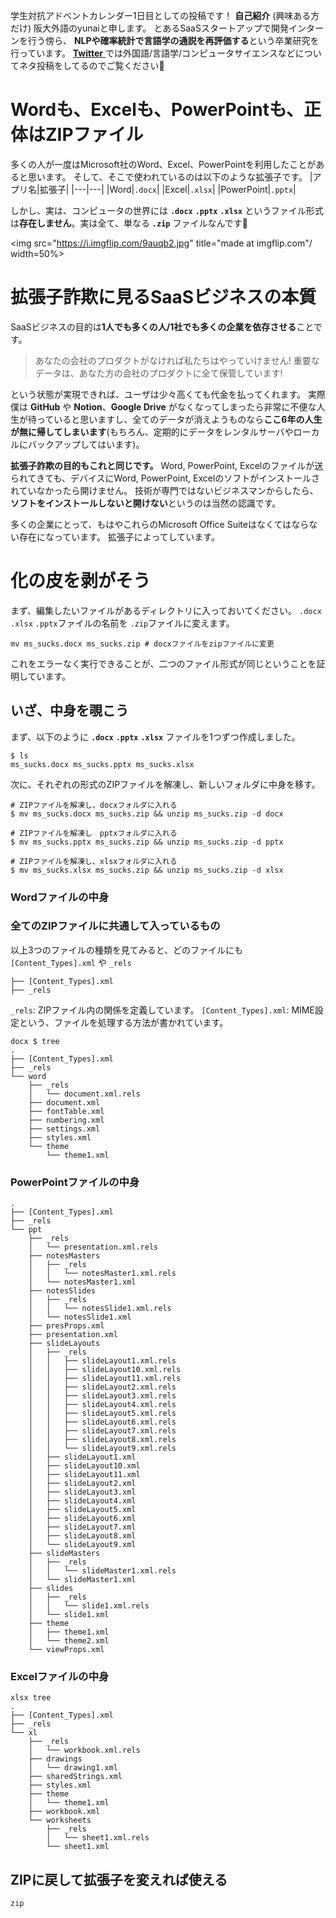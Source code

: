 学生対抗アドベントカレンダー1日目としての投稿です！
**自己紹介** (興味ある方だけ)
阪大外語のyunaiと申します。
とあるSaaSスタートアップで開発インターンを行う傍ら、
**NLPや確率統計で言語学の通説を再評価する**という卒業研究を行っています。
[ **Twitter** ](https://x.com/yunaimatsu)では外国語/言語学/コンピュータサイエンスなどについてネタ投稿をしてるのでご覧ください🥰

# Wordも、Excelも、PowerPointも、正体はZIPファイル
多くの人が一度はMicrosoft社のWord、Excel、PowerPointを利用したことがあると思います。
そして、そこで使われているのは以下のような拡張子です。
|アプリ名|拡張子|
|---|---|
|Word|`.docx`|
|Excel|`.xlsx`|
|PowerPoint|`.pptx`|

しかし、実は、コンピュータの世界には **`.docx`** **`.pptx`** **`.xlsx`** というファイル形式は**存在しません**。実は全て、単なる **`.zip`** ファイルなんです🤔

<img src="https://i.imgflip.com/9auqb2.jpg" title="made at imgflip.com"/ width=50%>


# 拡張子詐欺に見るSaaSビジネスの本質
SaaSビジネスの目的は**1人でも多くの人/1社でも多くの企業を依存させる**ことです。

> あなたの会社のプロダクトがなければ私たちはやっていけません!
> 重要なデータは、あなた方の会社のプロダクトに全て保管しています!

という状態が実現できれば、ユーザは少々高くても代金を払ってくれます。
実際僕は **GitHub** や **Notion**、**Google Drive** がなくなってしまったら非常に不便な人生が待っていると思いますし、全てのデータが消えようものなら**ここ6年の人生が無に帰してしまいます**(もちろん、定期的にデータをレンタルサーバやローカルにバックアップしてはいます)。

**拡張子詐欺の目的もこれと同じです。** 
Word, PowerPoint, Excelのファイルが送られてきても、デバイスにWord, PowerPoint, Excelのソフトがインストールされていなかったら開けません。
技術が専門ではないビジネスマンからしたら、
**ソフトをインストールしないと開けない**というのは当然の認識です。

多くの企業にとって、もはやこれらのMicrosoft Office Suiteはなくてはならない存在になっています。
拡張子によってしています。

# 化の皮を剥がそう
まず、編集したいファイルがあるディレクトリに入っておいてください。
`.docx` `.xlsx` `.pptx`ファイルの名前を `.zip`ファイルに変えます。
```shell
mv ms_sucks.docx ms_sucks.zip # docxファイルをzipファイルに変更
```
これをエラーなく実行できることが、二つのファイル形式が同じということを証明しています。

## いざ、中身を覗こう
まず、以下のように **`.docx`** **`.pptx`** **`.xlsx`** ファイルを1つずつ作成しました。
```shell
$ ls
ms_sucks.docx ms_sucks.pptx ms_sucks.xlsx
```

次に、それぞれの形式のZIPファイルを解凍し、新しいフォルダに中身を移す。
```shell
# ZIPファイルを解凍し、docxフォルダに入れる
$ mv ms_sucks.docx ms_sucks.zip && unzip ms_sucks.zip -d docx 

# ZIPファイルを解凍し　pptxフォルダに入れる
$ mv ms_sucks.pptx ms_sucks.zip && unzip ms_sucks.zip -d pptx 

# ZIPファイルを解凍し、xlsxフォルダに入れる
$ mv ms_sucks.xlsx ms_sucks.zip && unzip ms_sucks.zip -d xlsx 
```

### Wordファイルの中身

### 全てのZIPファイルに共通して入っているもの
以上3つのファイルの種類を見てみると、どのファイルにも
`[Content_Types].xml` や `_rels`
```shell
├── [Content_Types].xml
├── _rels
```
`_rels`: ZIPファイル内の関係を定義しています。
`[Content_Types].xml`: MIME設定という、ファイルを処理する方法が書かれています。


```shell
docx $ tree
.
├── [Content_Types].xml
├── _rels
└── word
    ├── _rels
    │   └── document.xml.rels
    ├── document.xml
    ├── fontTable.xml
    ├── numbering.xml
    ├── settings.xml
    ├── styles.xml
    └── theme
        └── theme1.xml
```

### PowerPointファイルの中身
```shellpptx tree
.
├── [Content_Types].xml
├── _rels
└── ppt
    ├── _rels
    │   └── presentation.xml.rels
    ├── notesMasters
    │   ├── _rels
    │   │   └── notesMaster1.xml.rels
    │   └── notesMaster1.xml
    ├── notesSlides
    │   ├── _rels
    │   │   └── notesSlide1.xml.rels
    │   └── notesSlide1.xml
    ├── presProps.xml
    ├── presentation.xml
    ├── slideLayouts
    │   ├── _rels
    │   │   ├── slideLayout1.xml.rels
    │   │   ├── slideLayout10.xml.rels
    │   │   ├── slideLayout11.xml.rels
    │   │   ├── slideLayout2.xml.rels
    │   │   ├── slideLayout3.xml.rels
    │   │   ├── slideLayout4.xml.rels
    │   │   ├── slideLayout5.xml.rels
    │   │   ├── slideLayout6.xml.rels
    │   │   ├── slideLayout7.xml.rels
    │   │   ├── slideLayout8.xml.rels
    │   │   └── slideLayout9.xml.rels
    │   ├── slideLayout1.xml
    │   ├── slideLayout10.xml
    │   ├── slideLayout11.xml
    │   ├── slideLayout2.xml
    │   ├── slideLayout3.xml
    │   ├── slideLayout4.xml
    │   ├── slideLayout5.xml
    │   ├── slideLayout6.xml
    │   ├── slideLayout7.xml
    │   ├── slideLayout8.xml
    │   └── slideLayout9.xml
    ├── slideMasters
    │   ├── _rels
    │   │   └── slideMaster1.xml.rels
    │   └── slideMaster1.xml
    ├── slides
    │   ├── _rels
    │   │   └── slide1.xml.rels
    │   └── slide1.xml
    ├── theme
    │   ├── theme1.xml
    │   └── theme2.xml
    └── viewProps.xml
```

### Excelファイルの中身
```shell
xlsx tree
.
├── [Content_Types].xml
├── _rels
└── xl
    ├── _rels
    │   └── workbook.xml.rels
    ├── drawings
    │   └── drawing1.xml
    ├── sharedStrings.xml
    ├── styles.xml
    ├── theme
    │   └── theme1.xml
    ├── workbook.xml
    └── worksheets
        ├── _rels
        │   └── sheet1.xml.rels
        └── sheet1.xml
```

## ZIPに戻して拡張子を変えれば使える
```shell
zip
```
